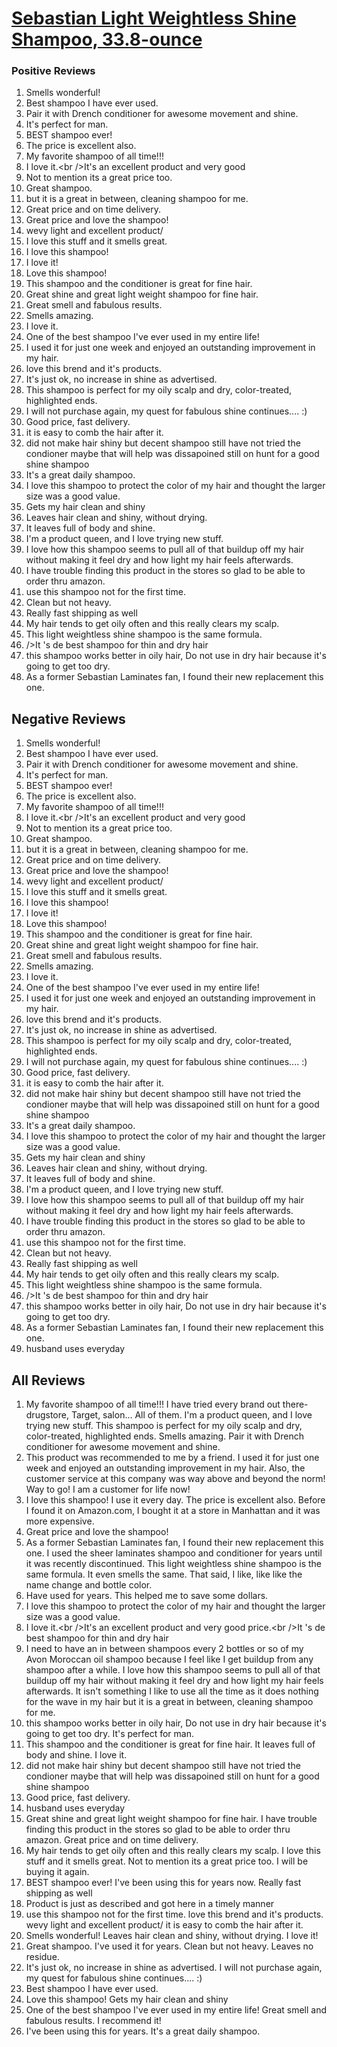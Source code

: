 # [Sebastian Light Weightless Shine Shampoo, 33.8-ounce](https://products.checkmycream.com/products/Sebastian-Light-Weightless-Shine-Shampoo-33.8-ounce.html)

### Positive Reviews

<ol>
      <li>Smells wonderful!</li>
      <li>Best shampoo I have ever used.</li>
      <li>Pair it with Drench conditioner for awesome movement and shine.</li>
      <li>It&#x27;s perfect for man.</li>
      <li>BEST shampoo ever!</li>
      <li>The price is excellent also.  </li>
      <li>My favorite shampoo of all time!!!</li>
      <li>I love it.&lt;br /&gt;It&#x27;s an excellent product and very good</li>
      <li>Not to mention its a great price too.</li>
      <li>Great shampoo.</li>
      <li>but it is a great in between, cleaning shampoo for me.</li>
      <li>Great price and on time delivery.</li>
      <li>Great price and love the shampoo!</li>
      <li>wevy light and excellent product/</li>
      <li>I love this stuff and it smells great.</li>
      <li>I love this shampoo!  </li>
      <li>I love it!</li>
      <li>Love this shampoo!</li>
      <li>This shampoo and the conditioner is great for fine hair.</li>
      <li>Great shine and great light weight shampoo for fine hair.</li>
      <li>Great smell and fabulous results.</li>
      <li>Smells amazing.</li>
      <li>I love it.</li>
      <li>One of the best shampoo I&#x27;ve ever used in my entire life!</li>
      <li>I used it for just one week and enjoyed an outstanding improvement in my hair.</li>
      <li>love this brend and it&#x27;s products.</li>
      <li>It&#x27;s just ok, no increase in shine as advertised.  </li>
      <li>This shampoo is perfect for my oily scalp and dry, color-treated, highlighted ends.</li>
      <li>I will not purchase again, my quest for fabulous shine continues....  :)</li>
      <li>Good price, fast delivery.</li>
      <li>it is easy to comb the hair after it.</li>
      <li>did not make hair shiny but decent shampoo still have not tried the condioner maybe that will help was dissapoined still on hunt for a good shine shampoo</li>
      <li>It&#x27;s a great daily shampoo.</li>
      <li>I love this shampoo to protect the color of my hair and thought the larger size was a good value.</li>
      <li>Gets my hair clean and shiny</li>
      <li>Leaves hair clean and shiny, without drying.</li>
      <li>It leaves full of body and shine.</li>
      <li>I&#x27;m a product queen, and I love trying new stuff.</li>
      <li>I love how this shampoo seems to pull all of that buildup off my hair without making it feel dry and how light my hair feels afterwards.</li>
      <li>I have trouble finding this product in the stores so glad to be able to order thru amazon.</li>
      <li>use this shampoo not for the first time.</li>
      <li>Clean but not heavy.</li>
      <li>Really fast shipping as well</li>
      <li>My hair tends to get oily often and this really clears my scalp.</li>
      <li>This light weightless shine shampoo is the same formula.</li>
      <li>/&gt;It &#x27;s de best shampoo for thin and dry hair</li>
      <li>this shampoo works better in oily hair, Do not use in dry hair because it&#x27;s going to get too dry.</li>
      <li>As a former Sebastian Laminates fan, I found their new replacement this one.</li>
</ol>


<h2>Negative Reviews</h2>
<ol>
<li> Smells wonderful!</li>
<li> Best shampoo I have ever used.</li>
<li> Pair it with Drench conditioner for awesome movement and shine.</li>
<li> It&#x27;s perfect for man.</li>
<li> BEST shampoo ever!</li>
<li> The price is excellent also.  </li>
<li> My favorite shampoo of all time!!!</li>
<li> I love it.&lt;br /&gt;It&#x27;s an excellent product and very good</li>
<li> Not to mention its a great price too.</li>
<li> Great shampoo.</li>
<li> but it is a great in between, cleaning shampoo for me.</li>
<li> Great price and on time delivery.</li>
<li> Great price and love the shampoo!</li>
<li> wevy light and excellent product/</li>
<li> I love this stuff and it smells great.</li>
<li> I love this shampoo!  </li>
<li> I love it!</li>
<li> Love this shampoo!</li>
<li> This shampoo and the conditioner is great for fine hair.</li>
<li> Great shine and great light weight shampoo for fine hair.</li>
<li> Great smell and fabulous results.</li>
<li> Smells amazing.</li>
<li> I love it.</li>
<li> One of the best shampoo I&#x27;ve ever used in my entire life!</li>
<li> I used it for just one week and enjoyed an outstanding improvement in my hair.</li>
<li> love this brend and it&#x27;s products.</li>
<li> It&#x27;s just ok, no increase in shine as advertised.  </li>
<li> This shampoo is perfect for my oily scalp and dry, color-treated, highlighted ends.</li>
<li> I will not purchase again, my quest for fabulous shine continues....  :)</li>
<li> Good price, fast delivery.</li>
<li> it is easy to comb the hair after it.</li>
<li> did not make hair shiny but decent shampoo still have not tried the condioner maybe that will help was dissapoined still on hunt for a good shine shampoo</li>
<li> It&#x27;s a great daily shampoo.</li>
<li> I love this shampoo to protect the color of my hair and thought the larger size was a good value.</li>
<li> Gets my hair clean and shiny</li>
<li> Leaves hair clean and shiny, without drying.</li>
<li> It leaves full of body and shine.</li>
<li> I&#x27;m a product queen, and I love trying new stuff.</li>
<li> I love how this shampoo seems to pull all of that buildup off my hair without making it feel dry and how light my hair feels afterwards.</li>
<li> I have trouble finding this product in the stores so glad to be able to order thru amazon.</li>
<li> use this shampoo not for the first time.</li>
<li> Clean but not heavy.</li>
<li> Really fast shipping as well</li>
<li> My hair tends to get oily often and this really clears my scalp.</li>
<li> This light weightless shine shampoo is the same formula.</li>
<li> /&gt;It &#x27;s de best shampoo for thin and dry hair</li>
<li> this shampoo works better in oily hair, Do not use in dry hair because it&#x27;s going to get too dry.</li>
<li> As a former Sebastian Laminates fan, I found their new replacement this one.</li>
<li> husband uses everyday</li>
</ol>

<h2>All Reviews</h2>

<ol>
    <li> My favorite shampoo of all time!!! I have tried every brand out there-drugstore, Target, salon... All of them. I&#x27;m a product queen, and I love trying new stuff. This shampoo is perfect for my oily scalp and dry, color-treated, highlighted ends. Smells amazing. Pair it with Drench conditioner for awesome movement and shine.</li>
    <li> This product was recommended to me by a friend. I used it for just one week and enjoyed an outstanding improvement in my hair. Also, the customer service at this company was way above and beyond the norm! Way to go! I am a customer for life now!</li>
    <li> I love this shampoo!  I use it every day.  The price is excellent also.  Before I found it on Amazon.com, I bought it at a store in Manhattan and it was more expensive.</li>
    <li> Great price and love the shampoo!</li>
    <li> As a former Sebastian Laminates fan, I found their new replacement this one. I used the sheer laminates shampoo and conditioner for years until it was recently discontinued. This light weightless shine shampoo is the same formula. It even smells the same. That said, I like, like like the name change and bottle color.</li>
    <li> Have used for years.  This helped me to save some dollars.</li>
    <li> I love this shampoo to protect the color of my hair and thought the larger size was a good value.</li>
    <li> I love it.&lt;br /&gt;It&#x27;s an excellent product and very good price.&lt;br /&gt;It &#x27;s de best shampoo for thin and dry hair</li>
    <li> I need to have an in between shampoos every 2 bottles or so of my Avon Moroccan oil shampoo because I feel like I get buildup from any shampoo after a while. I love how this shampoo seems to pull all of that buildup off my hair without making it feel dry and how light my hair feels afterwards. It isn&#x27;t something I like to use all the time as it does nothing for the wave in my hair but it is a great in between, cleaning shampoo for me.</li>
    <li> this shampoo works better in oily hair, Do not use in dry hair because it&#x27;s going to get too dry. It&#x27;s perfect for man.</li>
    <li> This shampoo and the conditioner is great for fine hair. It leaves full of body and shine. I love it.</li>
    <li> did not make hair shiny but decent shampoo still have not tried the condioner maybe that will help was dissapoined still on hunt for a good shine shampoo</li>
    <li> Good price, fast delivery.</li>
    <li> husband uses everyday</li>
    <li> Great shine and great light weight shampoo for fine hair. I have trouble finding this product in the stores so glad to be able to order thru amazon. Great price and on time delivery.</li>
    <li> My hair tends to get oily often and this really clears my scalp. I love this stuff and it smells great. Not to mention its a great price too. I will be buying it again.</li>
    <li> BEST shampoo ever! I&#x27;ve been using this for years now. Really fast shipping as well</li>
    <li> Product is just as described and got here in a timely manner</li>
    <li> use this shampoo not for the first time. love this brend and it&#x27;s products. wevy light and excellent product/ it is easy to comb the hair after it.</li>
    <li> Smells wonderful! Leaves hair clean and shiny, without drying. I love it!</li>
    <li> Great shampoo. I&#x27;ve used it for years. Clean but not heavy. Leaves no residue.</li>
    <li> It&#x27;s just ok, no increase in shine as advertised.  I will not purchase again, my quest for fabulous shine continues....  :)</li>
    <li> Best shampoo I have ever used.</li>
    <li> Love this shampoo! Gets my hair clean and shiny</li>
    <li> One of the best shampoo I&#x27;ve ever used in my entire life! Great smell and fabulous results. I recommend it!</li>
    <li> I&#x27;ve been using this for years. It&#x27;s a great daily shampoo.</li>
</ol>




